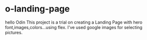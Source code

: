 # o-landing-page
hello Odin
This project is a trial on creating a Landing Page 
with hero font,images,colors...using flex.
I've used google images for selecting pictures.